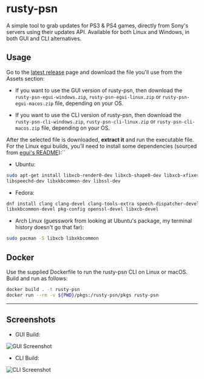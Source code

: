 # rusty-psn

A simple tool to grab updates for PS3 & PS4 games, directly from Sony's servers
using their updates API. Available for both Linux and Windows, in both GUI and
CLI alternatives.

## Usage

Go to the
[latest release](https://github.com/RainbowCookie32/rusty-psn/releases/latest)
page and download the file you'll use from the Assets section:

- If you want to use the GUI version of rusty-psn, then download the
  `rusty-psn-egui-windows.zip`, `rusty-psn-egui-linux.zip` or
  `rusty-psn-egui-macos.zip` file, depending on your OS.

- If you want to use the CLI version of rusty-psn, then download the
  `rusty-psn-cli-windows.zip`, `rusty-psn-cli-linux.zip` or
  `rusty-psn-cli-macos.zip` file, depending on your OS.

After the selected file is downloaded, **extract it** and run the executable
file. For the Linux egui builds, you'll need to install some dependencies
(sourced from
[egui's README](https://github.com/emilk/egui/blob/0.26.2/README.md)):``

- Ubuntu:

```sh
sudo apt-get install libxcb-render0-dev libxcb-shape0-dev libxcb-xfixes0-dev \
libspeechd-dev libxkbcommon-dev libssl-dev
```

- Fedora:

```sh
dnf install clang clang-devel clang-tools-extra speech-dispatcher-devel \
libxkbcommon-devel pkg-config openssl-devel libxcb-devel
```

- Arch Linux (guesswork from looking at Ubuntu's package, my terminal history
  doesn't go that far):

```sh
sudo pacman -S libxcb libxkbcommon
```

## Docker

Use the supplied Dockerfile to run the rusty-psn CLI on Linux or macOS.
Build and run as follows:

```sh
docker build . -t rusty-psn
docker run --rm -v ${PWD}/pkgs:/rusty-psn/pkgs rusty-psn
```

---

## Screenshots

- GUI Build:

![GUI Screenshot](https://github.com/user-attachments/assets/31049d75-ffbb-4d27-9bfb-d33624bc83cb)

- CLI Build:

![CLI Screenshot](https://user-images.githubusercontent.com/16805474/155437829-d9af7847-c005-4c5b-b281-7cb728f32c4d.png)
